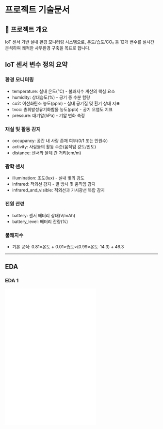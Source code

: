 # 프로젝트 기술문서

## 📌 프로젝트 개요
IoT 센서 기반 실내 환경 모니터링 시스템으로, 온도/습도/CO₂ 등 12개 변수를 실시간 분석하여 쾌적한 사무환경 구축을 목표로 합니다.

## IoT 센서 변수 정의 요약
### 환경 모니터링
- temperature: 실내 온도(°C) - 불쾌지수 계산의 핵심 요소
- humidity: 상대습도(%) - 공기 중 수분 함량
- co2: 이산화탄소 농도(ppm) - 실내 공기질 및 환기 상태 지표
- tvoc: 총휘발성유기화합물 농도(ppb) - 공기 오염도 지표
- pressure: 대기압(hPa) - 기압 변화 측정

### 재실 및 활동 감지
- occupancy: 공간 내 사람 존재 여부(0/1 또는 인원수)
- activity: 사람들의 활동 수준(움직임 강도/빈도)
- distance: 센서와 물체 간 거리(cm/m)

### 광학 센서
- illumination: 조도(lux) - 실내 빛의 강도
- infrared: 적외선 감지 - 열 방사 및 움직임 감지
- infrared_and_visible: 적외선과 가시광선 복합 감지

### 전원 관련
- battery: 센서 배터리 상태(V/mAh)
- battery_level: 배터리 잔량(%)

### 불쾌지수
- 기본 공식: 0.81×온도 + 0.01×습도×(0.99×온도-14.3) + 46.3

---

## EDA 

### EDA 1 
![EDA-1 분석보고서](doc/EDA1_통계분석_분포_분석보고서.md)
![EDA-2 분석보고서](doc/EDA2_장소별_데이터_분석보고서.md)
![EDA-3 분석보고서](doc/EDA3_변수간_상관관계_분석보고서.md)
